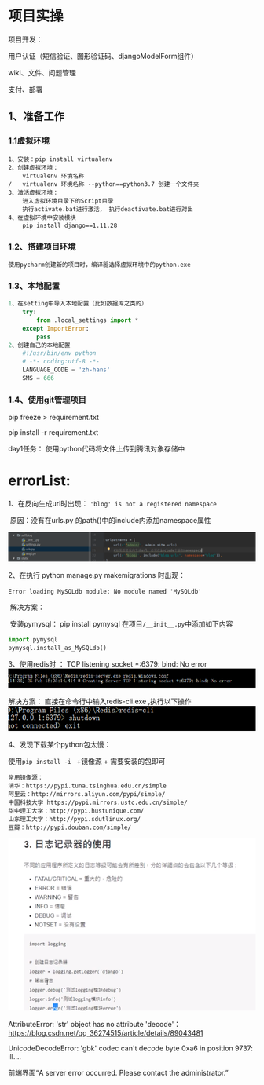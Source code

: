# 项目实操

项目开发：

用户认证（短信验证、图形验证码、djangoModelForm组件）

wiki、文件、问题管理

支付、部署

## 1、准备工作

### 1.1虚拟环境

```
1、安装：pip install virtualenv
2、创建虚拟环境： 
	virtualenv 环境名称 
/   virtualenv 环境名称 --python==python3.7 创建一个文件夹
3、激活虚拟环境：
	进入虚拟环境目录下的Script目录  
	执行activate.bat进行激活， 执行deactivate.bat进行对出
4、在虚拟环境中安装模块
	pip install django==1.11.28
```

### 1.2、搭建项目环境

```
使用pycharm创建新的项目时，编译器选择虚拟环境中的python.exe
```

### 1.3、本地配置

```python
1、在setting中导入本地配置（比如数据库之类的）
    try:
        from .local_settings import * 
    except ImportError: 
        pass
2、创建自己的本地配置
    #!/usr/bin/env python 
    # -*- coding:utf-8 -*-
    LANGUAGE_CODE = 'zh-hans' 
    SMS = 666
```

### 1.4、使用git管理项目

pip freeze > requirement.txt

pip install -r requirement.txt

day1任务： 使用python代码将文件上传到腾讯对象存储中





# errorList:

1、在反向生成url时出现： ``'blog' is not a registered namespace``

​	原因：没有在urls.py 的path()中的include内添加namespace属性

![image-20210222181121396](image/image-20210222181121396.png)

2、在执行 python manage.py makemigrations 时出现：

​	 ``Error loading MySQLdb module: No module named 'MySQLdb'``

​	解决方案：

​	安装pymysql： pip  install pymysql
​	在项目``/__init__.py``中添加如下内容

```python
import pymysql
pymysql.install_as_MySQLdb()
```

3、使用redis时 ： TCP listening socket *:6379: bind: No error![image-20210225180837803](image/image-20210225180837803.png)

解决方案： 直接在命令行中输入redis-cli.exe ,执行以下操作![image-20210225180925148](image/image-20210225180925148.png)

4、发现下载某个python包太慢：

使用``pip install -i `` +镜像源 + 需要安装的包即可

```
常用镜像源：
清华：https://pypi.tuna.tsinghua.edu.cn/simple
阿里云：http://mirrors.aliyun.com/pypi/simple/
中国科技大学 https://pypi.mirrors.ustc.edu.cn/simple/
华中理工大学：http://pypi.hustunique.com/
山东理工大学：http://pypi.sdutlinux.org/
豆瓣：http://pypi.douban.com/simple/
```

![image-20210225181253860](image/image-20210225181253860.png)

AttributeError: 'str' object has no attribute 'decode'：https://blog.csdn.net/qq_36274515/article/details/89043481

UnicodeDecodeError: 'gbk' codec can't decode byte 0xa6 in position 9737: ill....

前端界面“A server error occurred. Please contact the administrator.”





